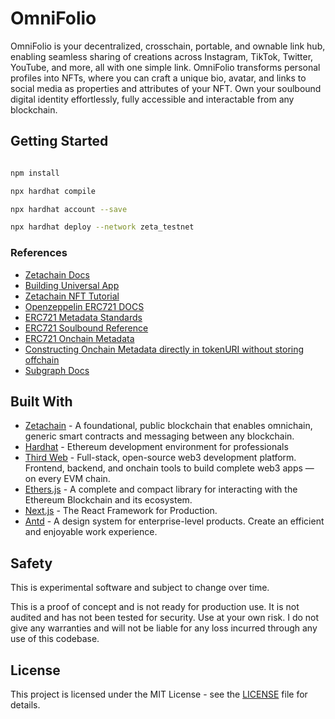 # OmniFolio

OmniFolio is your decentralized, crosschain, portable, and ownable link hub, enabling seamless sharing of creations across Instagram, TikTok, Twitter, YouTube, and more, all with one simple link. OmniFolio transforms personal profiles into NFTs, where you can craft a unique bio, avatar, and links to social media as properties and attributes of your NFT. Own your soulbound digital identity effortlessly, fully accessible and interactable from any blockchain.

## Getting Started

```bash

npm install

npx hardhat compile

npx hardhat account --save

npx hardhat deploy --network zeta_testnet
```

### References

- [Zetachain Docs](https://www.zetachain.com/docs)
- [Building Universal App](https://www.zetachain.com/docs/developers/tutorials/hello/)
- [Zetachain NFT Tutorial](https://www.zetachain.com/docs/developers/tutorials/nft/)
- [Openzeppelin ERC721 DOCS](https://docs.openzeppelin.com/contracts/5.x/erc721)
- [ERC721 Metadata Standards](https://docs.opensea.io/docs/metadata-standards)
- [ERC721 Soulbound Reference](https://ethereum.stackexchange.com/a/161807)
- [ERC721 Onchain Metadata](https://andyhartnett.medium.com/solidity-tutorial-how-to-store-nft-metadata-and-svgs-on-the-blockchain-6df44314406b)
- [Constructing Onchain Metadata directly in tokenURI without storing offchain](https://stackoverflow.com/a/70924789)
- [Subgraph Docs](https://thegraph.com/docs/)

## Built With

- [Zetachain](https://www.zetachain.com/) - A foundational, public blockchain that enables omnichain, generic smart contracts and messaging between any blockchain.
- [Hardhat](https://hardhat.org/) - Ethereum development environment for professionals
- [Third Web](https://thirdweb.com) - Full-stack, open-source web3 development platform. Frontend, backend, and onchain tools to build complete web3 apps — on every EVM chain.
- [Ethers.js](https://docs.ethers.io/v5/) - A complete and compact library for interacting with the Ethereum Blockchain and its ecosystem.
- [Next.js](https://nextjs.org/) - The React Framework for Production.
- [Antd](https://ant.design/) - A design system for enterprise-level products. Create an efficient and enjoyable work experience.

## Safety

This is experimental software and subject to change over time.

This is a proof of concept and is not ready for production use. It is not audited and has not been tested for security. Use at your own risk. I do not give any warranties and will not be liable for any loss incurred through any use of this codebase.

## License

This project is licensed under the MIT License - see the [LICENSE](LICENSE) file for details.
